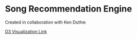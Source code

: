 # Song Recommendation Engine

Created in collaboration with Ken Duthie

<a href="https://fitzpk.github.io/SongRecommendationEngine/">D3 Visualization Link</a>



